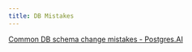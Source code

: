 ```yaml
---
title: DB Mistakes 
---
```


[Common DB schema change mistakes - Postgres.AI](https://postgres.ai/blog/20220525-common-db-schema-change-mistakes)

